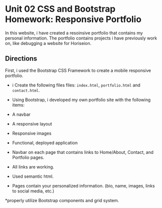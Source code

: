# Unit 02 CSS and Bootstrap Homework: Responsive Portfolio

In this website, i have created a resoinsive portfolio that contains my personal information. 
The portfolio contains projects i have previously work on, like debugging a website for Horiseion.


## Directions

First, i used the Bootstrap CSS Framework to create a mobile responsive portfolio.

* i Create the following files files: `index.html`, `portfolio.html` and `contact.html`.

* Using Bootstrap, i developed my own portfolio site with the following items:

 * A navbar

* A responsive layout

* Responsive images

* Functional, deployed application

* Navbar on each page that contains links to Home/About, Contact, and Portfolio pages.

* All links are working.

* Used semantic html.

* Pages contain your personalized information. (bio, name, images, links to social media, etc.)

*properly utilize Bootstrap components and grid system.
